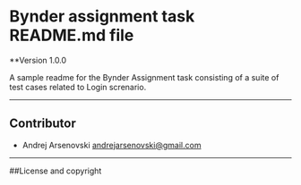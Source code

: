# Bynder assignment task README.md file

**Version 1.0.0

A sample readme for the Bynder Assignment task consisting of a suite of test cases related to Login screnario.

---

## Contributor

- Andrej Arsenovski <andrejarsenovski@gmail.com>

---

##License and copyright